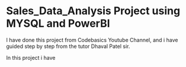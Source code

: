 # Sales_Data_Analysis Project using MYSQL and PowerBI

I have done this project from Codebasics Youtube Channel, and i have guided step by step from the tutor Dhaval Patel sir.

In this project i have 
